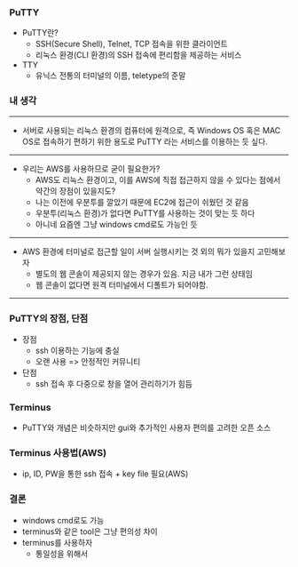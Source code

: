 ### PuTTY
- PuTTY란?
  - SSH(Secure Shell), Telnet, TCP 접속을 위한 클라이언트
  - 리눅스 환경(CLI 환경)의 SSH 접속에 편리함을 제공하는 서비스
- TTY
  - 유닉스 전통의 터미널의 이름, teletype의 준말

### 내 생각
---
- 서버로 사용되는 리눅스 환경의 컴퓨터에 원격으로, 즉 Windows OS 혹은 MAC OS로 접속하기 편하기 위한 용도로 PuTTY 라는 서비스를 이용하는 듯 싶다.
---
- 우리는 AWS를 사용하므로 굳이 필요한가?
  - AWS도 리눅스 환경이고, 이를 AWS에 직접 접근하지 않을 수 있다는 점에서 약간의 장점이 있을지도?
  - 나는 이전에 우분투를 깔았기 때문에 EC2에 접근이 쉬웠던 것 같음
  - 우분투(리눅스 환경)가 없다면 PuTTY를 사용하는 것이 맞는 듯 하다
  - 아니네 요즘엔 그냥 windows cmd로도 가능인 듯
---
- AWS 환경에 터미널로 접근할 일이 서버 실행시키는 것 외의 뭐가 있을지 고민해보자 
  - 별도의 웹 콘솔이 제공되지 않는 경우가 있음. 지금 내가 그런 상태임
  - 웹 콘솔이 없다면 원격 터미널에서 디폴트가 되어야함.
---

### PuTTY의 장점, 단점
- 장점
  - ssh 이용하는 기능에 충실
  - 오랜 사용 => 안정적인 커뮤니티
- 단점
  - ssh 접속 후 다중으로 창을 열어 관리하기가 힘듬

### Terminus
- PuTTY와 개념은 비슷하지만 gui와 추가적인 사용자 편의를 고려한 오픈 소스

### Terminus 사용법(AWS)
- ip, ID, PW을 통한 ssh 접속 + key file 필요(AWS)
  
### 결론
- windows cmd로도 가능
- terminus와 같은 tool은 그냥 편의성 차이
- terminus를 사용하자
  - 통일성을 위해서